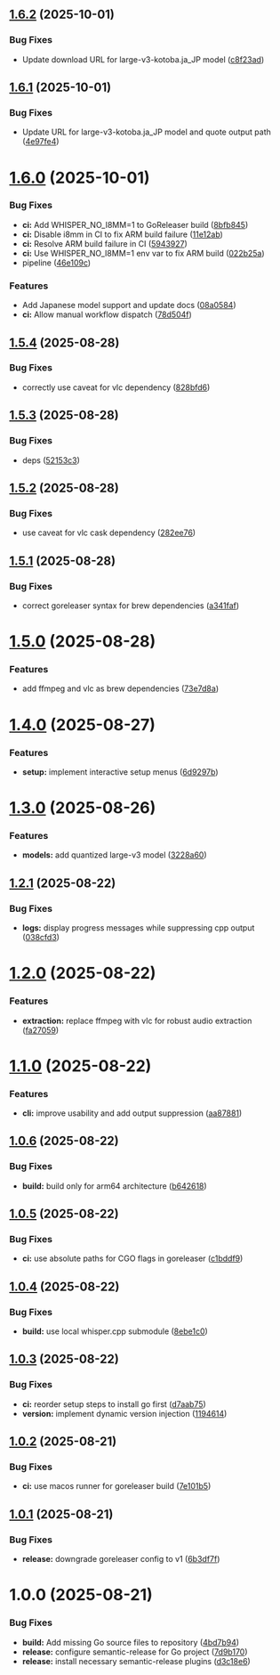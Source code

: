 ## [1.6.2](https://github.com/kennyparsons/go-transcribe/compare/v1.6.1...v1.6.2) (2025-10-01)


### Bug Fixes

* Update download URL for large-v3-kotoba.ja_JP model ([c8f23ad](https://github.com/kennyparsons/go-transcribe/commit/c8f23ad1ac75efbb0260757fe30ff1136699b87d))

## [1.6.1](https://github.com/kennyparsons/go-transcribe/compare/v1.6.0...v1.6.1) (2025-10-01)


### Bug Fixes

* Update URL for large-v3-kotoba.ja_JP model and quote output path ([4e97fe4](https://github.com/kennyparsons/go-transcribe/commit/4e97fe4204dbd5a968d0ea93ff4693ab4d69853e))

# [1.6.0](https://github.com/kennyparsons/go-transcribe/compare/v1.5.4...v1.6.0) (2025-10-01)


### Bug Fixes

* **ci:** Add WHISPER_NO_I8MM=1 to GoReleaser build ([8bfb845](https://github.com/kennyparsons/go-transcribe/commit/8bfb84573779b4901e3bd696253c49d0df845e02))
* **ci:** Disable i8mm in CI to fix ARM build failure ([11e12ab](https://github.com/kennyparsons/go-transcribe/commit/11e12ab7f6eda4e06d27cfec5be714a93152271f))
* **ci:** Resolve ARM build failure in CI ([5943927](https://github.com/kennyparsons/go-transcribe/commit/59439279d47f631eb603898b60746c5f9a59eff4))
* **ci:** Use WHISPER_NO_I8MM=1 env var to fix ARM build ([022b25a](https://github.com/kennyparsons/go-transcribe/commit/022b25a335d73d2f5ffa07c413f829c47b4ac390))
* pipeline ([46e109c](https://github.com/kennyparsons/go-transcribe/commit/46e109cb36561574b03005a909e6701d0edc4867))


### Features

* Add Japanese model support and update docs ([08a0584](https://github.com/kennyparsons/go-transcribe/commit/08a0584313d210a96ec818984cba8cb87ae0c4cd))
* **ci:** Allow manual workflow dispatch ([78d504f](https://github.com/kennyparsons/go-transcribe/commit/78d504fd9ca55576169f9c63062750bfc69bc83e))

## [1.5.4](https://github.com/kennyparsons/go-transcribe/compare/v1.5.3...v1.5.4) (2025-08-28)


### Bug Fixes

* correctly use caveat for vlc dependency ([828bfd6](https://github.com/kennyparsons/go-transcribe/commit/828bfd6be4f566085d45cedb00c3a2bf2a1e6f11))

## [1.5.3](https://github.com/kennyparsons/go-transcribe/compare/v1.5.2...v1.5.3) (2025-08-28)


### Bug Fixes

* deps ([52153c3](https://github.com/kennyparsons/go-transcribe/commit/52153c3f0124c840d205ffd521554f1850c004ba))

## [1.5.2](https://github.com/kennyparsons/go-transcribe/compare/v1.5.1...v1.5.2) (2025-08-28)


### Bug Fixes

* use caveat for vlc cask dependency ([282ee76](https://github.com/kennyparsons/go-transcribe/commit/282ee763cb645f0f7291f1ec46a26365004a405b))

## [1.5.1](https://github.com/kennyparsons/go-transcribe/compare/v1.5.0...v1.5.1) (2025-08-28)


### Bug Fixes

* correct goreleaser syntax for brew dependencies ([a341faf](https://github.com/kennyparsons/go-transcribe/commit/a341fafb61045800a1b95a39d41eacfcf924d9a9))

# [1.5.0](https://github.com/kennyparsons/go-transcribe/compare/v1.4.0...v1.5.0) (2025-08-28)


### Features

* add ffmpeg and vlc as brew dependencies ([73e7d8a](https://github.com/kennyparsons/go-transcribe/commit/73e7d8a998b478b0cf5e300581d97fd627975fc8))

# [1.4.0](https://github.com/kennyparsons/go-transcribe/compare/v1.3.0...v1.4.0) (2025-08-27)


### Features

* **setup:** implement interactive setup menus ([6d9297b](https://github.com/kennyparsons/go-transcribe/commit/6d9297b370885144467ca6fce2d6f765c6bc6de3))

# [1.3.0](https://github.com/kennyparsons/go-transcribe/compare/v1.2.1...v1.3.0) (2025-08-26)


### Features

* **models:** add quantized large-v3 model ([3228a60](https://github.com/kennyparsons/go-transcribe/commit/3228a605c5de0a537d7de0a1094583b062d4c26a))

## [1.2.1](https://github.com/kennyparsons/go-transcribe/compare/v1.2.0...v1.2.1) (2025-08-22)


### Bug Fixes

* **logs:** display progress messages while suppressing cpp output ([038cfd3](https://github.com/kennyparsons/go-transcribe/commit/038cfd3cd42abff0e394d0811fd79310b28a9f3c))

# [1.2.0](https://github.com/kennyparsons/go-transcribe/compare/v1.1.0...v1.2.0) (2025-08-22)


### Features

* **extraction:** replace ffmpeg with vlc for robust audio extraction ([fa27059](https://github.com/kennyparsons/go-transcribe/commit/fa270591dd8d6dc63e59b9559d451bd76fa4ae84))

# [1.1.0](https://github.com/kennyparsons/go-transcribe/compare/v1.0.6...v1.1.0) (2025-08-22)


### Features

* **cli:** improve usability and add output suppression ([aa87881](https://github.com/kennyparsons/go-transcribe/commit/aa878819ddb5466a2f531983dfcc1f9afa4fe271))

## [1.0.6](https://github.com/kennyparsons/go-transcribe/compare/v1.0.5...v1.0.6) (2025-08-22)


### Bug Fixes

* **build:** build only for arm64 architecture ([b642618](https://github.com/kennyparsons/go-transcribe/commit/b64261816a85810e6f30659e590ed122b8cc30d1))

## [1.0.5](https://github.com/kennyparsons/go-transcribe/compare/v1.0.4...v1.0.5) (2025-08-22)


### Bug Fixes

* **ci:** use absolute paths for CGO flags in goreleaser ([c1bddf9](https://github.com/kennyparsons/go-transcribe/commit/c1bddf9ecac262351a1ddfe77fbe3fd4535c54ff))

## [1.0.4](https://github.com/kennyparsons/go-transcribe/compare/v1.0.3...v1.0.4) (2025-08-22)


### Bug Fixes

* **build:** use local whisper.cpp submodule ([8ebe1c0](https://github.com/kennyparsons/go-transcribe/commit/8ebe1c09095e01334577a50f30ae930894e0d3d5))

## [1.0.3](https://github.com/kennyparsons/go-transcribe/compare/v1.0.2...v1.0.3) (2025-08-22)


### Bug Fixes

* **ci:** reorder setup steps to install go first ([d7aab75](https://github.com/kennyparsons/go-transcribe/commit/d7aab757c57b0e1f7cb571716719005406f0e1d6))
* **version:** implement dynamic version injection ([1194614](https://github.com/kennyparsons/go-transcribe/commit/1194614db7ae1329a4c5c82ee771718e8969f717))

## [1.0.2](https://github.com/kennyparsons/go-transcribe/compare/v1.0.1...v1.0.2) (2025-08-21)


### Bug Fixes

* **ci:** use macos runner for goreleaser build ([7e101b5](https://github.com/kennyparsons/go-transcribe/commit/7e101b5a7d60ff38f4403a6c2dbda13dd54a0a6d))

## [1.0.1](https://github.com/kennyparsons/go-transcribe/compare/v1.0.0...v1.0.1) (2025-08-21)


### Bug Fixes

* **release:** downgrade goreleaser config to v1 ([6b3df7f](https://github.com/kennyparsons/go-transcribe/commit/6b3df7f6c13fd96d4e6ec715baa606cd9b4158e1))

# 1.0.0 (2025-08-21)


### Bug Fixes

* **build:** Add missing Go source files to repository ([4bd7b94](https://github.com/kennyparsons/go-transcribe/commit/4bd7b94a255cf4b6997964c7e5d23b03154dbc04))
* **release:** configure semantic-release for Go project ([7d9b170](https://github.com/kennyparsons/go-transcribe/commit/7d9b170724e853caa09a003e7a39fa5dda5b2e8c))
* **release:** install necessary semantic-release plugins ([d3c18e6](https://github.com/kennyparsons/go-transcribe/commit/d3c18e6b9c79cb2a807524efbb065a1c2d9c6ead))
